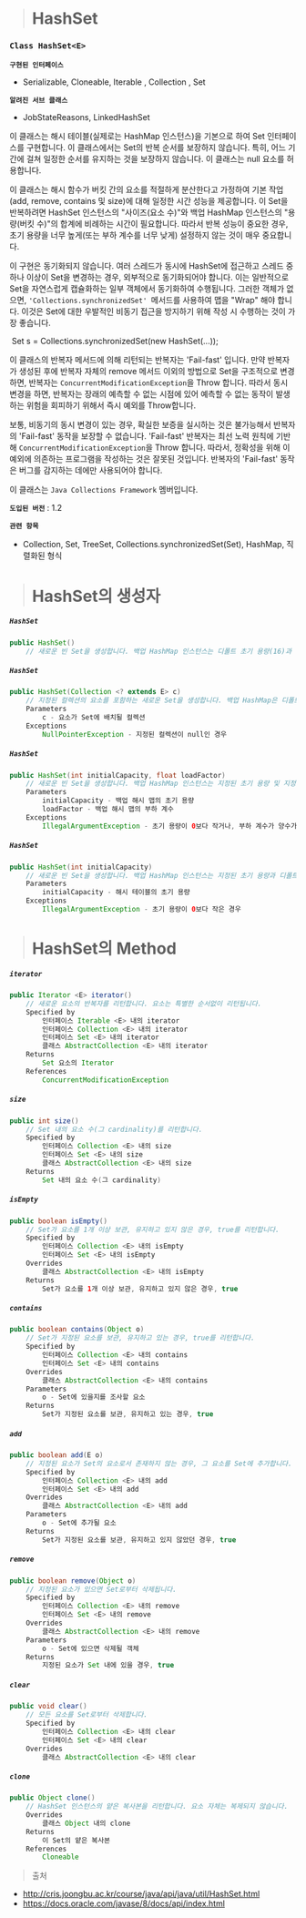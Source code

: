 > # HashSet

### `Class HashSet<E>`



**`구현된 인터페이스`**

- Serializable, Cloneable, Iterable <E>, Collection <E>, Set <E>

**`알려진 서브 클래스`**

- JobStateReasons, LinkedHashSet



이 클래스는 해시 테이블(실제로는 HashMap 인스턴스)을 기본으로 하여 Set 인터페이스를 구현합니다. 이 클래스에서는 Set의 반복 순서를 보장하지 않습니다. 특히, 어느 기간에 걸쳐 일정한 순서를 유지하는 것을 보장하지 않습니다. 이 클래스는 null 요소를 허용합니다.

이 클래스는 해시 함수가 버킷 간의 요소를 적절하게 분산한다고 가정하여 기본 작업(add, remove, contains 및 size)에 대해 일정한 시간 성능을 제공합니다. 이 Set을 반복하려면 HashSet 인스턴스의 "사이즈(요소 수)"와 백업 HashMap 인스턴스의 "용량(버킷 수)"의 합계에 비례하는 시간이 필요합니다. 따라서 반복 성능이 중요한 경우, 초기 용량을 너무 높게(또는 부하 계수를 너무 낮게) 설정하지 않는 것이 매우 중요합니다.

이 구현은 동기화되지 않습니다. 여러 스레드가 동시에 HashSet에 접근하고 스레드 중 하나 이상이 Set을 변경하는 경우, 외부적으로 동기화되어야 합니다. 이는 일반적으로 Set을 자연스럽게 캡슐화하는 일부 객체에서 동기화하여 수행됩니다. 그러한 객체가 없으면, `'Collections.synchronizedSet' `메서드를 사용하여 맵을 "Wrap" 해야 합니다. 이것은 Set에 대한 우발적인 비동기 접근을 방지하기 위해 작성 시 수행하는 것이 가장 좋습니다.

​				Set s = Collections.synchronizedSet(new HashSet(...));

이 클래스의 반복자 메서드에 의해 리턴되는 반복자는 'Fail-fast' 입니다. 만약 반복자가 생성된 후에 반복자 자체의 remove 메서드 이외의 방법으로 Set을 구조적으로 변경하면, 반복자는 `ConcurrentModificationException`을 Throw 합니다. 따라서 동시 변경을 하면, 반복자는 장래의 예측할 수 없는 시점에 있어 예측할 수 없는 동작이 발생하는 위험을 회피하기 위해서 즉시 예외를 Throw합니다.

보통, 비동기의 동시 변경이 있는 경우, 확실한 보증을 실시하는 것은 불가능해서 반복자의 'Fail-fast' 동작을 보장할 수 없습니다. 'Fail-fast' 반복자는 최선 노력 원칙에 기반해 `ConcurrentModificationException`을 Throw 합니다. 따라서, 정확성을 위해 이 예외에 의존하는 프로그램을 작성하는 것은 잘못된 것입니다. 반복자의 'Fail-fast' 동작은 버그를 감지하는 데에만 사용되어야 합니다.

이 클래스는 `Java Collections Framework` 멤버입니다.



**`도입된 버전`** : 1.2

**`관련 항목`**

- Collection, Set, TreeSet, Collections.synchronizedSet(Set), HashMap, 직렬화된 형식



> # HashSet의 생성자



##### **`HashSet`**

```java
public HashSet()
    // 새로운 빈 Set을 생성합니다. 백업 HashMap 인스턴스는 디폴트 초기 용량(16)과 디폴트 부하 계수(0.75)를 가집니다.
```



##### **`HashSet`**

```java
public HashSet(Collection <? extends E> c)
    // 지정된 컬렉션의 요소를 포함하는 새로운 Set을 생성합니다. 백업 HashMap은 디폴트 부하 계수(0.75)와 지정된 컬렉션의 요소를 포함하기에 충분한 초기 용량으로 생성됩니다.
    Parameters
    	c - 요소가 Set에 배치될 컬렉션
    Exceptions
    	NullPointerException - 지정된 컬렉션이 null인 경우
```



##### **`HashSet`**

```java
public HashSet(int initialCapacity, float loadFactor)
    // 새로운 빈 Set을 생성합니다. 백업 HashMap 인스턴스는 지정된 초기 용량 및 지정된 부하 계수를 가집니다.
    Parameters
    	initialCapacity - 백업 해시 맵의 초기 용량
    	loadFactor - 백업 해시 맵의 부하 계수
    Exceptions
    	IllegalArgumentException - 초기 용량이 0보다 작거나, 부하 계수가 양수가 아닌 경우
```



##### **`HashSet`**

```java
public HashSet(int initialCapacity)
    // 새로운 빈 Set을 생성합니다. 백업 HashMap 인스턴스는 지정된 초기 용량과 디폴트 부하 계수(0.75)를 가집니다.
    Parameters
    	initialCapacity - 해시 테이블의 초기 용량
    Exceptions
    	IllegalArgumentException - 초기 용량이 0보다 작은 경우
```





> # HashSet의 Method

##### **`iterator`**

```java
public Iterator <E> iterator()
    // 새로운 요소의 반복자를 리턴합니다. 요소는 특별한 순서없이 리턴됩니다.
    Specified by
    	인터페이스 Iterable <E> 내의 iterator
    	인터페이스 Collection <E> 내의 iterator
    	인터페이스 Set <E> 내의 iterator
    	클래스 AbstractCollection <E> 내의 iterator
    Returns
    	Set 요소의 Iterator
    References
    	ConcurrentModificationException
```



##### **`size`**

```java
public int size()
    // Set 내의 요소 수(그 cardinality)를 리턴합니다.
    Specified by
    	인터페이스 Collection <E> 내의 size
    	인터페이스 Set <E> 내의 size
    	클래스 AbstractCollection <E> 내의 size
    Returns
    	Set 내의 요소 수(그 cardinality)
```



##### **`isEmpty`**

```java
public boolean isEmpty()
    // Set가 요소를 1개 이상 보관, 유지하고 있지 않은 경우, true를 리턴합니다.
    Specified by
    	인터페이스 Collection <E> 내의 isEmpty
    	인터페이스 Set <E> 내의 isEmpty
    Overrides
    	클래스 AbstractCollection <E> 내의 isEmpty
    Returns
    	Set가 요소를 1개 이상 보관, 유지하고 있지 않은 경우, true
```



##### **`contains`**

```java
public boolean contains(Object o)
    // Set가 지정된 요소를 보관, 유지하고 있는 경우, true를 리턴합니다.
    Specified by
    	인터페이스 Collection <E> 내의 contains
    	인터페이스 Set <E> 내의 contains
    Overrides
    	클래스 AbstractCollection <E> 내의 contains
    Parameters
    	o - Set에 있을지를 조사할 요소
    Returns
    	Set가 지정된 요소를 보관, 유지하고 있는 경우, true
```



##### **`add`**

```java
public boolean add(E o)
    // 지정된 요소가 Set의 요소로서 존재하지 않는 경우, 그 요소를 Set에 추가합니다.
    Specified by
    	인터페이스 Collection <E> 내의 add
    	인터페이스 Set <E> 내의 add
    Overrides
    	클래스 AbstractCollection <E> 내의 add
    Parameters
    	o - Set에 추가될 요소
    Returns
    	Set가 지정된 요소를 보관, 유지하고 있지 않았던 경우, true
```



##### **`remove`**

```java
public boolean remove(Object o)
    // 지정된 요소가 있으면 Set로부터 삭제됩니다.
    Specified by
    	인터페이스 Collection <E> 내의 remove
    	인터페이스 Set <E> 내의 remove
    Overrides
    	클래스 AbstractCollection <E> 내의 remove
    Parameters
    	o - Set에 있으면 삭제될 객체
    Returns
    	지정된 요소가 Set 내에 있을 경우, true
```



##### **`clear`**

```java
public void clear()
    // 모든 요소를 Set로부터 삭제합니다.
    Specified by
    	인터페이스 Collection <E> 내의 clear
    	인터페이스 Set <E> 내의 clear
    Overrides
    	클래스 AbstractCollection <E> 내의 clear
```



##### **`clone`**

```java
public Object clone()
    // HashSet 인스턴스의 얕은 복사본을 리턴합니다. 요소 자체는 복제되지 않습니다.
    Overrides
    	클래스 Object 내의 clone
    Returns
    	이 Set의 얕은 복사본
    References
    	Cloneable
```







> 출처

- http://cris.joongbu.ac.kr/course/java/api/java/util/HashSet.html
- https://docs.oracle.com/javase/8/docs/api/index.html



